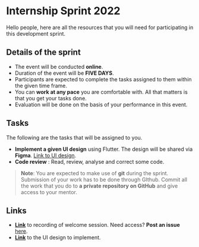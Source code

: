 # Internship Sprint 2022
Hello people, here are all the resources that you will need for participating in this development sprint. 

## Details of the sprint
- The event will be conducted **online**.  
- Duration of the event will be **FIVE DAYS**. 
- Participants are expected to complete the tasks assigned to them within the given time frame.
- You can **work at any pace** you are comfortable with. All that matters is that you get your tasks done.
- Evaluation will be done on the basis of your performance in this event.

## Tasks 
The following are the tasks that will be assigned to you.
- **Implement a given UI design** using Flutter. The design will be shared via **Figma**. [Link to UI design](https://www.figma.com/file/yGF056eyva8XaogDWB00Ia/NaturWooden?node-id=0%3A1).
- **Code review** : Read, review, analyse and correct some code.

>**Note**: You are expected to make use of **git** during the sprint. Submission of your work has to be done through GIthub. Commit all the work that you do to **a private repository on GitHub** and give access to your mentor.

## Links
- [**Link**](https://drive.google.com/file/d/1j3B5hdRiNs9B-vw2Mp1l4U9E1fu1uTvZ/view) to recording of welcome session. Need access? **Post an issue** [here](https://github.com/TATOS-Technologies/intern-sprint-21/issues).
- [**Link**](https://www.figma.com/file/yGF056eyva8XaogDWB00Ia/NaturWooden?node-id=0%3A1) to the UI design to implement.

